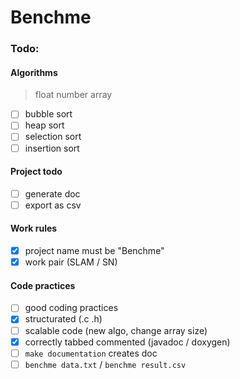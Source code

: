 # Benchme

### Todo:

#### Algorithms

> float number array

- [ ] bubble sort
- [ ] heap sort
- [ ] selection sort
- [ ] insertion sort

#### Project todo

- [ ] generate doc
- [ ] export as csv

#### Work rules

- [x] project name must be "Benchme"
- [x] work pair (SLAM / SN)

#### Code practices

- [ ] good coding practices
- [x] structurated (.c .h)
- [ ] scalable code (new algo, change array size)
- [x] correctly tabbed commented (javadoc / doxygen)
- [ ] `make documentation` creates doc
- [ ] `benchme data.txt` / `benchme result.csv`